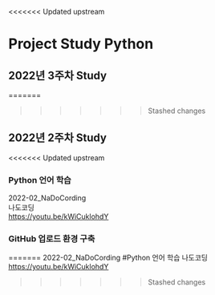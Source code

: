 <<<<<<< Updated upstream
# Project Study Python
## 2022년 3주차 Study
=======
>>>>>>> Stashed changes



## 2022년 2주차 Study
<<<<<<< Updated upstream
### Python 언어 학습
2022-02_NaDoCording\
나도코딩\
https://youtu.be/kWiCuklohdY

### GitHub 업로드 환경 구축 
=======
2022-02_NaDoCording
    #Python 언어 학습
        나도코딩
        https://youtu.be/kWiCuklohdY
>>>>>>> Stashed changes
